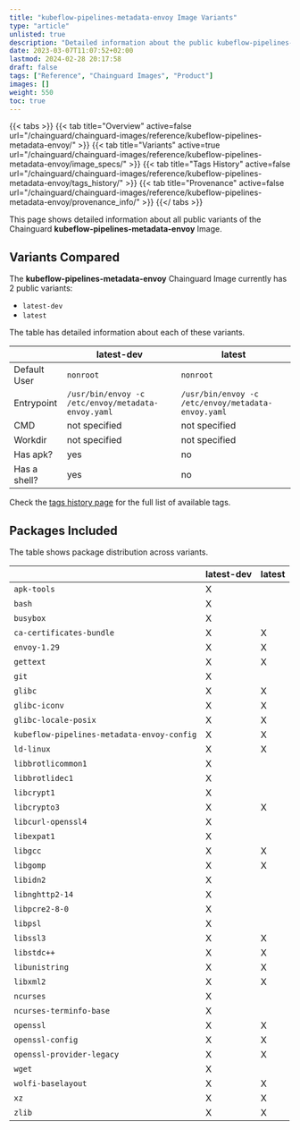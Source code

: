 ```yaml
---
title: "kubeflow-pipelines-metadata-envoy Image Variants"
type: "article"
unlisted: true
description: "Detailed information about the public kubeflow-pipelines-metadata-envoy Chainguard Image variants"
date: 2023-03-07T11:07:52+02:00
lastmod: 2024-02-28 20:17:58
draft: false
tags: ["Reference", "Chainguard Images", "Product"]
images: []
weight: 550
toc: true
---
```


{{< tabs >}}
{{< tab title="Overview" active=false url="/chainguard/chainguard-images/reference/kubeflow-pipelines-metadata-envoy/" >}}
{{< tab title="Variants" active=true url="/chainguard/chainguard-images/reference/kubeflow-pipelines-metadata-envoy/image_specs/" >}}
{{< tab title="Tags History" active=false url="/chainguard/chainguard-images/reference/kubeflow-pipelines-metadata-envoy/tags_history/" >}}
{{< tab title="Provenance" active=false url="/chainguard/chainguard-images/reference/kubeflow-pipelines-metadata-envoy/provenance_info/" >}}
{{</ tabs >}}

This page shows detailed information about all public variants of the Chainguard **kubeflow-pipelines-metadata-envoy** Image.

## Variants Compared
The **kubeflow-pipelines-metadata-envoy** Chainguard Image currently has 2 public variants: 

- `latest-dev`
- `latest`

The table has detailed information about each of these variants.

|              | latest-dev                                         | latest                                             |
|--------------|----------------------------------------------------|----------------------------------------------------|
| Default User | `nonroot`                                          | `nonroot`                                          |
| Entrypoint   | `/usr/bin/envoy -c /etc/envoy/metadata-envoy.yaml` | `/usr/bin/envoy -c /etc/envoy/metadata-envoy.yaml` |
| CMD          | not specified                                      | not specified                                      |
| Workdir      | not specified                                      | not specified                                      |
| Has apk?     | yes                                                | no                                                 |
| Has a shell? | yes                                                | no                                                 |

Check the [tags history page](/chainguard/chainguard-images/reference/kubeflow-pipelines-metadata-envoy/tags_history/) for the full list of available tags.

## Packages Included
The table shows package distribution across variants.

|                                            | latest-dev | latest |
|--------------------------------------------|------------|--------|
| `apk-tools`                                | X          |        |
| `bash`                                     | X          |        |
| `busybox`                                  | X          |        |
| `ca-certificates-bundle`                   | X          | X      |
| `envoy-1.29`                               | X          | X      |
| `gettext`                                  | X          | X      |
| `git`                                      | X          |        |
| `glibc`                                    | X          | X      |
| `glibc-iconv`                              | X          | X      |
| `glibc-locale-posix`                       | X          | X      |
| `kubeflow-pipelines-metadata-envoy-config` | X          | X      |
| `ld-linux`                                 | X          | X      |
| `libbrotlicommon1`                         | X          |        |
| `libbrotlidec1`                            | X          |        |
| `libcrypt1`                                | X          |        |
| `libcrypto3`                               | X          | X      |
| `libcurl-openssl4`                         | X          |        |
| `libexpat1`                                | X          |        |
| `libgcc`                                   | X          | X      |
| `libgomp`                                  | X          | X      |
| `libidn2`                                  | X          |        |
| `libnghttp2-14`                            | X          |        |
| `libpcre2-8-0`                             | X          |        |
| `libpsl`                                   | X          |        |
| `libssl3`                                  | X          | X      |
| `libstdc++`                                | X          | X      |
| `libunistring`                             | X          | X      |
| `libxml2`                                  | X          | X      |
| `ncurses`                                  | X          |        |
| `ncurses-terminfo-base`                    | X          |        |
| `openssl`                                  | X          | X      |
| `openssl-config`                           | X          | X      |
| `openssl-provider-legacy`                  | X          | X      |
| `wget`                                     | X          |        |
| `wolfi-baselayout`                         | X          | X      |
| `xz`                                       | X          | X      |
| `zlib`                                     | X          | X      |

